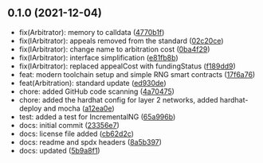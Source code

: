 ## 0.1.0 (2021-12-04)

- fix(Arbitrator): memory to calldata ([4770b1f](https://github.com/kleros/kleros-v2/commit/4770b1f))
- fix(IArbitrator): appeals removed from the standard ([02c20ce](https://github.com/kleros/kleros-v2/commit/02c20ce))
- fix(IArbitrator): change name to arbitration cost ([0ba4f29](https://github.com/kleros/kleros-v2/commit/0ba4f29))
- fix(IArbitrator): interface simplification ([e81fb8b](https://github.com/kleros/kleros-v2/commit/e81fb8b))
- fix(IArbitrator): replaced appealCost with fundingStatus ([f189dd9](https://github.com/kleros/kleros-v2/commit/f189dd9))
- feat: modern toolchain setup and simple RNG smart contracts ([17f6a76](https://github.com/kleros/kleros-v2/commit/17f6a76))
- feat(Arbitration): standard update ([ed930de](https://github.com/kleros/kleros-v2/commit/ed930de))
- chore: added GitHub code scanning ([4a70475](https://github.com/kleros/kleros-v2/commit/4a70475))
- chore: added the hardhat config for layer 2 networks, added hardhat-deploy and mocha ([a12ea0e](https://github.com/kleros/kleros-v2/commit/a12ea0e))
- test: added a test for IncrementalNG ([65a996b](https://github.com/kleros/kleros-v2/commit/65a996b))
- docs: initial commit ([23356e7](https://github.com/kleros/kleros-v2/commit/23356e7))
- docs: license file added ([cb62d2c](https://github.com/kleros/kleros-v2/commit/cb62d2c))
- docs: readme and spdx headers ([8a5b397](https://github.com/kleros/kleros-v2/commit/8a5b397))
- docs: updated ([5b9a8f1](https://github.com/kleros/kleros-v2/commit/5b9a8f1))
